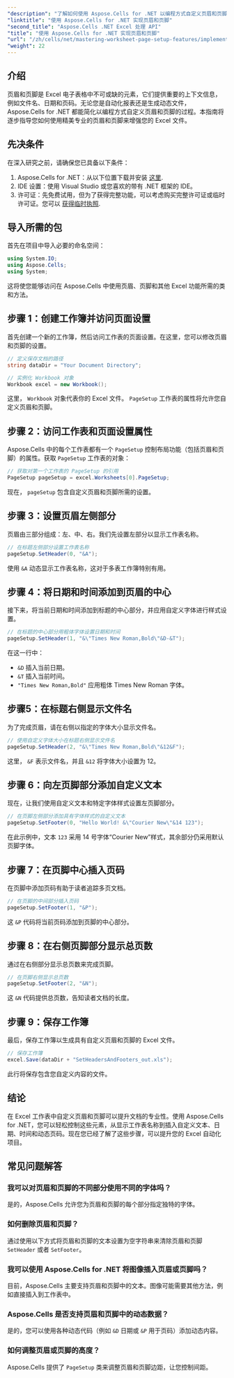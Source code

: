 ```yaml
---
"description": "了解如何使用 Aspose.Cells for .NET 以编程方式自定义页眉和页脚，从而提升 Excel 文档的质量。本指南将引导您完成每个步骤——从设置工作簿到动态插入工作表名称。"
"linktitle": "使用 Aspose.Cells for .NET 实现页眉和页脚"
"second_title": "Aspose.Cells .NET Excel 处理 API"
"title": "使用 Aspose.Cells for .NET 实现页眉和页脚"
"url": "/zh/cells/net/mastering-worksheet-page-setup-features/implement-header-footer/"
"weight": 22
---
```


## 介绍

页眉和页脚是 Excel 电子表格中不可或缺的元素，它们提供重要的上下文信息，例如文件名、日期和页码。无论您是自动化报表还是生成动态文件，Aspose.Cells for .NET 都能简化以编程方式自定义页眉和页脚的过程。本指南将逐步指导您如何使用精美专业的页眉和页脚来增强您的 Excel 文件。

## 先决条件

在深入研究之前，请确保您已具备以下条件：

1. Aspose.Cells for .NET：从以下位置下载并安装 [这里](https://releases。aspose.com/cells/net/).
2. IDE 设置：使用 Visual Studio 或您喜欢的带有 .NET 框架的 IDE。
3. 许可证：先免费试用，但为了获得完整功能，可以考虑购买完整许可证或临时许可证。您可以 [获得临时执照](https://purchase。aspose.com/temporary-license/).

## 导入所需的包

首先在项目中导入必要的命名空间：

```csharp
using System.IO;
using Aspose.Cells;
using System;
```

这将使您能够访问在 Aspose.Cells 中使用页眉、页脚和其他 Excel 功能所需的类和方法。

## 步骤 1：创建工作簿并访问页面设置

首先创建一个新的工作簿，然后访问工作表的页面设置。在这里，您可以修改页眉和页脚的设置。

```csharp
// 定义保存文档的路径
string dataDir = "Your Document Directory";

// 实例化 Workbook 对象
Workbook excel = new Workbook();
```

这里， `Workbook` 对象代表你的 Excel 文件。 `PageSetup` 工作表的属性将允许您自定义页眉和页脚。

## 步骤 2：访问工作表和页面设置属性

Aspose.Cells 中的每个工作表都有一个 `PageSetup` 控制布局功能（包括页眉和页脚）的属性。获取 `PageSetup` 工作表的对象：

```csharp
// 获取对第一个工作表的 PageSetup 的引用
PageSetup pageSetup = excel.Worksheets[0].PageSetup;
```

现在， `pageSetup` 包含自定义页眉和页脚所需的设置。

## 步骤 3：设置页眉左侧部分

页眉由三部分组成：左、中、右。我们先设置左部分以显示工作表名称。

```csharp
// 在标题左侧部分设置工作表名称
pageSetup.SetHeader(0, "&A");
```

使用 `&A` 动态显示工作表名称，这对于多表工作簿特别有用。

## 步骤 4：将日期和时间添加到页眉的中心

接下来，将当前日期和时间添加到标题的中心部分，并应用自定义字体进行样式设置。

```csharp
// 在标题的中心部分用粗体字体设置日期和时间
pageSetup.SetHeader(1, "&\"Times New Roman,Bold\"&D-&T");
```

在这一行中：
- `&D` 插入当前日期。
- `&T` 插入当前时间。
- `"Times New Roman,Bold"` 应用粗体 Times New Roman 字体。

## 步骤5：在标题右侧显示文件名

为了完成页眉，请在右侧以指定的字体大小显示文件名。

```csharp
// 使用自定义字体大小在标题右侧显示文件名
pageSetup.SetHeader(2, "&\"Times New Roman,Bold\"&12&F");
```

这里， `&F` 表示文件名，并且 `&12` 将字体大小设置为 12。

## 步骤 6：向左页脚部分添加自定义文本

现在，让我们使用自定义文本和特定字体样式设置左页脚部分。

```csharp
// 在页脚左侧部分添加具有字体样式的自定义文本
pageSetup.SetFooter(0, "Hello World! &\"Courier New\"&14 123");
```

在此示例中，文本 `123` 采用 14 号字体“Courier New”样式，其余部分仍采用默认页脚字体。

## 步骤 7：在页脚中心插入页码

在页脚中添加页码有助于读者追踪多页文档。

```csharp
// 在页脚的中间部分插入页码
pageSetup.SetFooter(1, "&P");
```

这 `&P` 代码将当前页码添加到页脚的中心部分。

## 步骤 8：在右侧页脚部分显示总页数

通过在右侧部分显示总页数来完成页脚。

```csharp
// 在页脚右侧显示总页数
pageSetup.SetFooter(2, "&N");
```

这 `&N` 代码提供总页数，告知读者文档的长度。

## 步骤 9：保存工作簿

最后，保存工作簿以生成具有自定义页眉和页脚的 Excel 文件。

```csharp
// 保存工作簿
excel.Save(dataDir + "SetHeadersAndFooters_out.xls");
```

此行将保存包含您自定义内容的文件。

## 结论

在 Excel 工作表中自定义页眉和页脚可以提升文档的专业性。使用 Aspose.Cells for .NET，您可以轻松控制这些元素，从显示工作表名称到插入自定义文本、日期、时间和动态页码。现在您已经了解了这些步骤，可以提升您的 Excel 自动化项目。

## 常见问题解答

### 我可以对页眉和页脚的不同部分使用不同的字体吗？
是的，Aspose.Cells 允许您为页眉和页脚的每个部分指定独特的字体。

### 如何删除页眉和页脚？
通过使用以下方式将页眉和页脚的文本设置为空字符串来清除页眉和页脚 `SetHeader` 或者 `SetFooter`。

### 我可以使用 Aspose.Cells for .NET 将图像插入页眉或页脚吗？
目前，Aspose.Cells 主要支持页眉和页脚中的文本。图像可能需要其他方法，例如直接插入到工作表中。

### Aspose.Cells 是否支持页眉和页脚中的动态数据？  
是的，您可以使用各种动态代码（例如 `&D` 日期或 `&P` 用于页码）添加动态内容。

### 如何调整页眉或页脚的高度？  
Aspose.Cells 提供了 `PageSetup` 类来调整页眉和页脚边距，让您控制间距。